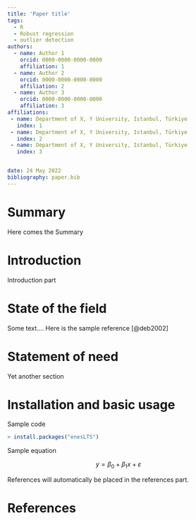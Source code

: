 ```yaml
---
title: 'Paper title'
tags:
  - R
  - Robust regression
  - outlier detection
authors:
  - name: Author 1
    orcid: 0000-0000-0000-0000
    affiliation: 1
  - name: Author 2
    orcid: 0000-0000-0000-0000
    affiliation: 2
  - name: Author 3
    orcid: 0000-0000-0000-0000
    affiliation: 3
affiliations:
 - name: Department of X, Y University, Istanbul, Türkiye
   index: 1
 - name: Department of X, Y University, Istanbul, Türkiye
   index: 2
 - name: Department of X, Y University, Istanbul, Türkiye
   index: 3


date: 24 May 2022
bibliography: paper.bib
---
```


# Summary

Here comes the Summary

# Introduction

Introduction part

# State of the field

Some text.... 
Here is the sample reference [@deb2002]


# Statement of need 

Yet another section


# Installation and basic usage

Sample code 

```R
> install.packages("enesLTS")
```

Sample equation 

$$
y = \beta_0 + \beta_1 x + \varepsilon
$$

References will automatically be placed in the references part. 

# References
